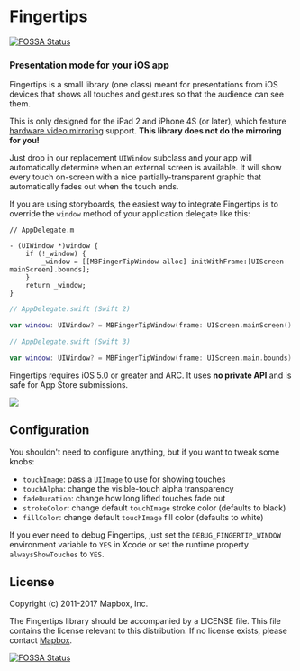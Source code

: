 # Fingertips

[![FOSSA Status](https://app.fossa.io/api/projects/git%2Bhttps%3A%2F%2Fgithub.com%2Fmapbox%2FFingertips.svg?type=shield)](https://app.fossa.io/projects/git%2Bhttps%3A%2F%2Fgithub.com%2Fmapbox%2FFingertips?ref=badge_shield)

### Presentation mode for your iOS app

Fingertips is a small library (one class) meant for presentations from iOS devices that shows all touches and gestures so that the audience can see them. 

This is only designed for the iPad 2 and iPhone 4S (or later), which feature [hardware video mirroring](http://www.apple.com/ipad/features/airplay/) support. **This library does not do the mirroring for you!**

Just drop in our replacement `UIWindow` subclass and your app will automatically determine when an external screen is available. It will show every touch on-screen with a nice partially-transparent graphic that automatically fades out when the touch ends. 

If you are using storyboards, the easiest way to integrate Fingertips is to override the `window` method of your application delegate like this:

```objc
// AppDelegate.m

- (UIWindow *)window {
	if (!_window) {
		_window = [[MBFingerTipWindow alloc] initWithFrame:[UIScreen mainScreen].bounds];
	}
	return _window;
}
```

```swift
// AppDelegate.swift (Swift 2)

var window: UIWindow? = MBFingerTipWindow(frame: UIScreen.mainScreen().bounds)
```

```swift
// AppDelegate.swift (Swift 3)

var window: UIWindow? = MBFingerTipWindow(frame: UIScreen.main.bounds)
```

Fingertips requires iOS 5.0 or greater and ARC. It uses **no private API** and is safe for App Store submissions. 

![](screenshot.gif)

## Configuration

You shouldn't need to configure anything, but if you want to tweak some knobs: 

 * `touchImage`: pass a `UIImage` to use for showing touches
 * `touchAlpha`: change the visible-touch alpha transparency
 * `fadeDuration`: change how long lifted touches fade out
 * `strokeColor`: change default `touchImage` stroke color (defaults to black)
 * `fillColor`: change default `touchImage` fill color (defaults to white)

If you ever need to debug Fingertips, just set the `DEBUG_FINGERTIP_WINDOW` environment variable to `YES` in Xcode or set the runtime property `alwaysShowTouches` to `YES`.

## License

Copyright (c) 2011-2017 Mapbox, Inc.

The Fingertips library should be accompanied by a LICENSE file. This file contains the license relevant to this distribution. If no license exists, please contact [Mapbox](http://mapbox.com).

[![FOSSA Status](https://app.fossa.io/api/projects/git%2Bhttps%3A%2F%2Fgithub.com%2Fmapbox%2FFingertips.svg?type=large)](https://app.fossa.io/projects/git%2Bhttps%3A%2F%2Fgithub.com%2Fmapbox%2FFingertips?ref=badge_large)
